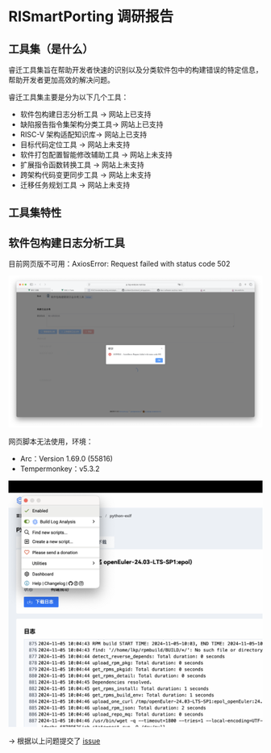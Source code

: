# RISmartPorting 调研报告

## 工具集（是什么）

睿迁工具集旨在帮助开发者快速的识别以及分类软件包中的构建错误的特定信息，帮助开发者更加高效的解决问题。

睿迁工具集主要是分为以下几个工具：

- 软件包构建日志分析工具 -> 网站上已支持
- 缺陷报告指令集架构分类工具-> 网站上已支持
- RISC-V 架构适配知识库-> 网站上已支持
- 目标代码定位工具 -> 网站上未支持
- 软件打包配置智能修改辅助工具 -> 网站上未支持
- 扩展指令函数转换工具 -> 网站上未支持
- 跨架构代码变更同步工具 -> 网站上未支持
- 迁移任务规划工具 -> 网站上未支持

## 工具集特性


## 软件包构建日志分析工具

目前网页版不可用：AxiosError: Request failed with status code 502

![alt text](./img/1.png)

网页脚本无法使用，环境：

- Arc：Version 1.69.0 (55816)
- Tempermonkey：v5.3.2

![alt text](./img/2.png)

-> 根据以上问题提交了 [issue](https://gitee.com/rvsmart-porting/root-cause-analysis/issues/IB53I1)